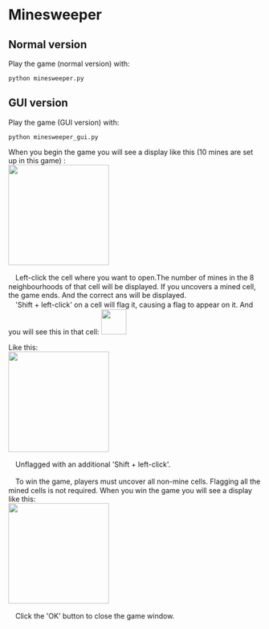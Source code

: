 # Minesweeper

## Normal version
Play the game (normal version) with:
```
python minesweeper.py
```

## GUI version
Play the game (GUI version) with:
```
python minesweeper_gui.py
```
When you begin the game you will see a display like this (10 mines are set up in this game) : <br>
<img src="https://user-images.githubusercontent.com/52001212/119067586-69fdf100-ba1d-11eb-8a3f-c4c5913f5134.jpg" width="200px">

　Left-click the cell where you want to open.The number of mines in the 8 neighbourhoods of that cell will be displayed. If you uncovers a mined cell, the game ends. And the correct ans will be displayed. <br>
　'Shift + left-click' on a cell will flag it, causing a flag to appear on it. And you will see this in that cell:
<img src="https://user-images.githubusercontent.com/52001212/119067306-b7c62980-ba1c-11eb-863c-4ffcb84c380e.png" width="50px">

Like this: <br>
<img src="https://user-images.githubusercontent.com/52001212/119069883-e98dbf00-ba21-11eb-9c1c-564db664e2f3.jpg" width="200px">

　Unflagged with an additional 'Shift + left-click'. 

　To win the game, players must uncover all non-mine cells. Flagging all the mined cells is not required. When you win the game you will see a display like this: <br>
<img src="https://user-images.githubusercontent.com/52001212/119070530-2312fa00-ba23-11eb-9699-ab860e4dcb43.jpg" width="200px">

　Click the 'OK' button to close the game window.
